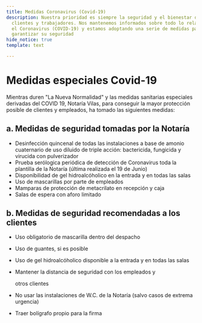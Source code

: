 ```yaml
---
title: Medidas Coronavirus (Covid-19)
description: Nuestra prioridad es siempre la seguridad y el bienestar de nuestros
  clientes y trabajadores. Nos mantenemos informados sobre todo lo relacionado con
  el Coronavirus (COVID-19) y estamos adoptando una serie de medidas para ayudar a
  garantizar su seguridad
hide_notice: true
template: text

---
```

# Medidas especiales Covid-19

Mientras duren "La Nueva Normalidad" y las medidas sanitarias especiales derivadas del COVID 19, Notaría Vilas, para conseguir la mayor protección posible de clientes y empleados, ha tomado las siguientes medidas:

## a. Medidas de seguridad tomadas por la Notaría

* Desinfección quincenal de todas las instalaciones a base de amonio cuaternario de uso diluido de triple acción: bactericida, fungicida y virucida con pulverizador
* Prueba serólogica periódica de detección de Coronavirus  toda la plantilla de la Notaría (última realizada el 19 de Junio)
* Disponibilidad de gel hidroalcóholico en la entrada y en todas las salas
* Uso de mascarillas por parte de empleados
* Mamparas de protección de metacrilato en recepción y caja
* Salas de espera con aforo limitado

## b. Medidas de seguridad recomendadas a los clientes

* Uso obligatorio de mascarilla dentro del despacho
* Uso de guantes, si es posible
* Uso de gel hidroalcóholico disponible a la entrada y en todas las salas
* Mantener la distancia de seguridad con los empleados y

  otros clientes
* No usar las instalaciones de W.C. de la Notaría (salvo casos de extrema urgencia)
* Traer bolígrafo propio para la firma